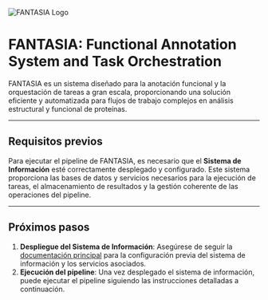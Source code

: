 ![FANTASIA Logo](img/FANTASIA_logo.png)

# FANTASIA: Functional Annotation System and Task Orchestration  

FANTASIA es un sistema diseñado para la anotación funcional y la orquestación de tareas a gran escala, proporcionando una solución eficiente y automatizada para flujos de trabajo complejos en análisis estructural y funcional de proteínas.

---

## Requisitos previos  

Para ejecutar el pipeline de FANTASIA, es necesario que el **Sistema de Información** esté correctamente desplegado y configurado. Este sistema proporciona las bases de datos y servicios necesarios para la ejecución de tareas, el almacenamiento de resultados y la gestión coherente de las operaciones del pipeline.

---

## Próximos pasos  

1. **Despliegue del Sistema de Información**: Asegúrese de seguir la [documentación principal](../../README.md) para la configuración previa del sistema de información y los servicios asociados.  
2. **Ejecución del pipeline**: Una vez desplegado el sistema de información, puede ejecutar el pipeline siguiendo las instrucciones detalladas a continuación.  

